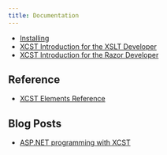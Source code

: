 ```yaml
---
title: Documentation
---
```


- [Installing](installing.html)
- [XCST Introduction for the XSLT Developer](intro-for-xslt-dev.html)
- [XCST Introduction for the Razor Developer](intro-for-razor-dev.html)

Reference
---------
- [XCST Elements Reference](elements-ref.html)

Blog Posts
----------
- [ASP.NET programming with XCST](/2016/04/aspnet-programming-with-xcst.html)
